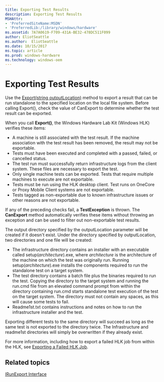 ```yaml
---
title: Exporting Test Results
description: Exporting Test Results
MSHAttr:
- 'PreferredSiteName:MSDN'
- 'PreferredLib:/library/windows/hardware'
ms.assetid: 7A7A0619-F709-431A-BE32-478DC511F099
author: EliotSeattle
ms.author:  EliotSeattle
ms.date: 10/15/2017
ms.topic: article
ms.prod: windows-hardware
ms.technology: windows-oem
---
```


# Exporting Test Results


Use the [Export(string outputLocation)](..\API\irunexport-export-method.md) method to export a result that can be run standalone to the specified location on the local file system. Before calling Export(), check the value of CanExport to determine whether the test result can be exported.

When you call **Export()**, the Windows Hardware Lab Kit (Windows HLK) verifies these items:

-   A machine is still associated with the test result. If the machine association with the test result has been removed, the result may not be exportable.
-   Tests must have been executed and completed with a passed, failed, or cancelled status.
-   The test run must successfully return infrastructure logs from the client system. These files are necessary to export the test.
-   Only single machine tests can be exported. Tests that require multiple machines to execute are not exportable.
-   Tests must be run using the HLK desktop client. Test runs on OneCore or Proxy Mobile Client systems are not exportable.
-   Tests tagged as non-exportable due to known infrastructure issues or other reasons are not exportable.

If any of the preceding checks fail, a **TestException** is thrown. The **CanExport** method automatically verifies these items without throwing an exception and can be used to filter out non-exportable test results.

The output directory specified by the outputLocation parameter will be created if it doesn't exist. Under the directory specified by outputLocation, two directories and one file will be created:

-   The infrastructure directory contains an installer with an executable called setup(*architecture*).exe, where *architecture* is the architecture of the machine on which the test was originally run. Running setup(*architecture*).exe installs the components required to run the standalone test on a target system.
-   The test directory contains a batch file plus the binaries required to run the test. Copying the directory to the target system and running the run.cmd file from an elevated command prompt from within the directory containing run.cmd starts standalone test execution of the test on the target system. The directory must not contain any spaces, as this will cause some tests to fail.
-   Readme1st.txt contains instructions and notes on how to run the infrastructure installer and the test.

Exporting different tests to the same directory will succeed as long as the same test is not exported to the directory twice. The Infrastructure and readme1st directories will simply be overwritten if they already exist.

For more information, including how to export a failed HLK job from within the HLK, see [Exporting a Failed HLK Job](..\user\exporting-a-failed-hlk-job.md).

## <span id="related_topics"></span>Related topics


[IRunExport Interface](..\API\irunexport-interface.md)

 

 







